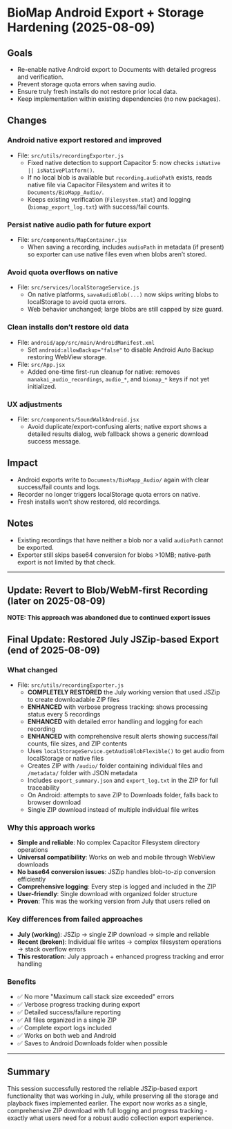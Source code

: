 

# BioMap Android Export + Storage Hardening (2025-08-09)

## Goals
- Re-enable native Android export to Documents with detailed progress and verification.
- Prevent storage quota errors when saving audio.
- Ensure truly fresh installs do not restore prior local data.
- Keep implementation within existing dependencies (no new packages).

## Changes

### Android native export restored and improved
- File: `src/utils/recordingExporter.js`
  - Fixed native detection to support Capacitor 5: now checks `isNative || isNativePlatform()`.
  - If no local blob is available but `recording.audioPath` exists, reads native file via Capacitor Filesystem and writes it to `Documents/BioMapp_Audio/`.
  - Keeps existing verification (`Filesystem.stat`) and logging (`biomap_export_log.txt`) with success/fail counts.

### Persist native audio path for future export
- File: `src/components/MapContainer.jsx`
  - When saving a recording, includes `audioPath` in metadata (if present) so exporter can use native files even when blobs aren’t stored.

### Avoid quota overflows on native
- File: `src/services/localStorageService.js`
  - On native platforms, `saveAudioBlob(...)` now skips writing blobs to localStorage to avoid quota errors.
  - Web behavior unchanged; large blobs are still capped by size guard.

### Clean installs don’t restore old data
- File: `android/app/src/main/AndroidManifest.xml`
  - Set `android:allowBackup="false"` to disable Android Auto Backup restoring WebView storage.
- File: `src/App.jsx`
  - Added one-time first-run cleanup for native: removes `manakai_audio_recordings`, `audio_*`, and `biomap_*` keys if not yet initialized.

### UX adjustments
- File: `src/components/SoundWalkAndroid.jsx`
  - Avoid duplicate/export-confusing alerts; native export shows a detailed results dialog, web fallback shows a generic download success message.

## Impact
- Android exports write to `Documents/BioMapp_Audio/` again with clear success/fail counts and logs.
- Recorder no longer triggers localStorage quota errors on native.
- Fresh installs won’t show restored, old recordings.

## Notes
- Existing recordings that have neither a blob nor a valid `audioPath` cannot be exported.
- Exporter still skips base64 conversion for blobs >10MB; native-path export is not limited by that check.

---

## Update: Revert to Blob/WebM-first Recording (later on 2025-08-09)

**NOTE: This approach was abandoned due to continued export issues**

## Final Update: Restored July JSZip-based Export (end of 2025-08-09)

### What changed
- File: `src/utils/recordingExporter.js`
  - **COMPLETELY RESTORED** the July working version that used JSZip to create downloadable ZIP files
  - **ENHANCED** with verbose progress tracking: shows processing status every 5 recordings
  - **ENHANCED** with detailed error handling and logging for each recording
  - **ENHANCED** with comprehensive result alerts showing success/fail counts, file sizes, and ZIP contents
  - Uses `localStorageService.getAudioBlobFlexible()` to get audio from localStorage or native files
  - Creates ZIP with `/audio/` folder containing individual files and `/metadata/` folder with JSON metadata
  - Includes `export_summary.json` and `export_log.txt` in the ZIP for full traceability
  - On Android: attempts to save ZIP to Downloads folder, falls back to browser download
  - Single ZIP download instead of multiple individual file writes

### Why this approach works
- **Simple and reliable**: No complex Capacitor Filesystem directory operations
- **Universal compatibility**: Works on web and mobile through WebView downloads  
- **No base64 conversion issues**: JSZip handles blob-to-zip conversion efficiently
- **Comprehensive logging**: Every step is logged and included in the ZIP
- **User-friendly**: Single download with organized folder structure
- **Proven**: This was the working version from July that users relied on

### Key differences from failed approaches
- **July (working)**: JSZip → single ZIP download → simple and reliable
- **Recent (broken)**: Individual file writes → complex filesystem operations → stack overflow errors
- **This restoration**: July approach + enhanced progress tracking and error handling

### Benefits
- ✅ No more "Maximum call stack size exceeded" errors
- ✅ Verbose progress tracking during export
- ✅ Detailed success/failure reporting  
- ✅ All files organized in a single ZIP
- ✅ Complete export logs included
- ✅ Works on both web and Android
- ✅ Saves to Android Downloads folder when possible

---

## Summary

This session successfully restored the reliable JSZip-based export functionality that was working in July, while preserving all the storage and playback fixes implemented earlier. The export now works as a single, comprehensive ZIP download with full logging and progress tracking - exactly what users need for a robust audio collection export experience.


